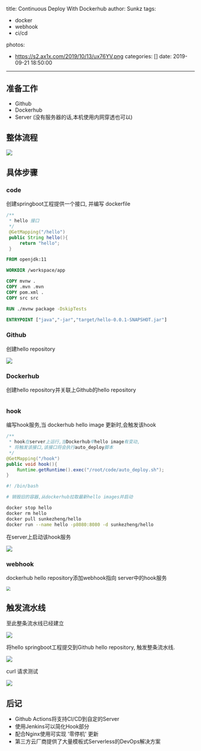 title: Continuous Deploy With Dockerhub
author: Sunkz
tags:
  - docker
  - webhook
  - ci/cd

photos:

  - https://s2.ax1x.com/2019/10/13/ux76YV.png
categories: []
date: 2019-09-21 18:50:00

---
## 准备工作

- Github
- Dockerhub
- Server (没有服务器的话,本机使用内网穿透也可以)

## 整体流程

![](https://tva1.sinaimg.cn/large/006y8mN6gy1g77kd13phkj31jk09imzk.jpg)

## 具体步骤 

### code

创建springboot工程提供一个接口, 并编写 dockerfile

```java
/**
 * hello 接口
 */
 @GetMapping("/hello")
 public String hello(){
     return "hello";
 }
```

```dockerfile
FROM openjdk:11

WORKDIR /workspace/app

COPY mvnw .
COPY .mvn .mvn
COPY pom.xml .
COPY src src

RUN ./mvnw package -DskipTests

ENTRYPOINT ["java","-jar","target/hello-0.0.1-SNAPSHOT.jar"]
```

### Github

创建hello repository

![](https://tva1.sinaimg.cn/large/006y8mN6gy1g77g4or0skj311w05saap.jpg)

### Dockerhub

创建hello repository并关联上Github的hello repository

<img src="https://tva1.sinaimg.cn/large/006y8mN6gy1g77g0bc9e7j31dk0u00vq.jpg" alt="" style="zoom:50%;" />

### hook

编写hook服务,当 dockerhub hello image 更新时,会触发该hook

```java
/**
 * hook在server上运行,当Dockerhub中hello image有变动,
 * 将触发该接口,该接口将会执行auto_deploy脚本
 */
@GetMapping("/hook")
public void hook(){
    Runtime.getRuntime().exec("/root/code/auto_deploy.sh");
}
```

```sh
#! /bin/bash

# 销毁旧的容器,从dockerhub拉取最新hello images并启动

docker stop hello
docker rm hello
docker pull sunkezheng/hello
docker run --name hello -p8080:8080 -d sunkezheng/hello
```

在server上启动该hook服务

![](https://tva1.sinaimg.cn/large/006y8mN6gy1g77gm722goj317s02o0us.jpg)

### webhook

dockerhub hello repository添加webhook指向 server中的hook服务

<img src="https://tva1.sinaimg.cn/large/006y8mN6gy1g77gqaej82j319e0ms41h.jpg" style="zoom:67%;" />

## 触发流水线

至此整条流水线已经建立

![](https://tva1.sinaimg.cn/large/006y8mN6gy1g77kd13phkj31jk09imzk.jpg)

将hello springboot工程提交到Github hello repository, 触发整条流水线.

![](https://tva1.sinaimg.cn/large/006y8mN6gy1g77h4x3ebnj31mu0i6gos.jpg)

curl 请求测试

![](https://tva1.sinaimg.cn/large/006y8mN6gy1g77hikuiufj31e403ut9m.jpg)

## 后记

- Github Actions将支持CI/CD到自定的Server
- 使用Jenkins可以简化Hook部分
- 配合Nginx使用可实现 '零停机' 更新
- 第三方云厂商提供了大量模板式Serverless的DevOps解决方案

